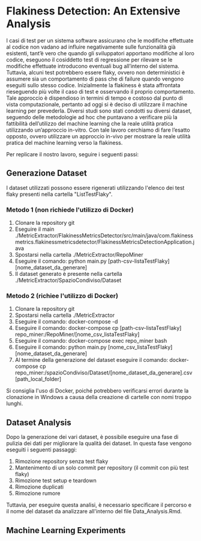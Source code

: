 # Flakiness Detection: An Extensive Analysis

I casi di test per un sistema software assicurano che le modifiche effettuate al codice non vadano ad influire negativamente sulle funzionalità già esistenti, tant’è vero che quando gli sviluppatori apportano modifiche al loro codice, eseguono il cosiddetto test di regressione per rilevare se le modifiche effettuate introducono eventuali bug all’interno del sistema.
Tuttavia, alcuni test potrebbero essere flaky, ovvero non deterministici è assumere sia un comportamento di pass che di failure quando vengono eseguiti sullo stesso codice. 
Inizialmente la flakiness è stata affrontata rieseguendo più volte il caso di test e osservando il proprio comportamento. Tale approccio è dispendioso in termini di tempo e costoso dal punto di vista computazionale, pertanto ad oggi si è deciso di utilizzare il machine learning per prevederla.
Diversi studi sono stati condotti su diversi dataset, seguendo delle metodologie ad hoc che puntavano a verificare più la fattibilità dell’utilizzo del machine learning che la reale utilità pratica utilizzando un’approccio in-vitro.
Con tale lavoro cerchiamo di fare l’esatto opposto, ovvero utilizzare un approccio in-vivo per mostrare la reale utilità pratica del machine learning verso la flakiness.



Per replicare il nostro lavoro, seguire i seguenti passi:

## Generazione Dataset
I dataset utilizzati possono essere rigenerati utilizzando l'elenco dei test flaky presenti nella cartella "ListTestFlaky".

### Metodo 1 (non richiede l'utilizzo di Docker)
1. Clonare la repository git
2. Eseguire il main ./MetricExtractor/FlakinessMetricsDetector/src/main/java/com.flakinessmetrics.flakinessmetricsdetector/FlakinessMetricsDetectionApplication.java
3. Spostarsi nella cartella ./MetricExtractor/RepoMiner
4. Eseguire il comando: python main.py [path-csv-listaTestFlaky] [nome_dataset_da_generare]
5. Il dataset generato è presente nella cartella ./MetricExtractor/SpazioCondiviso/Dataset

### Metodo 2 (richiee l'utilizzo di Docker)
1. Clonare la repository git
2. Spostarsi nella cartella ./MetricExtractor
3. Eseguire il comando: docker-compose -d
4. Eseguire il comando: docker-compose cp [path-csv-listaTestFlaky] repo_miner:/RepoMiner/[nome_csv_listaTestFlaky]
5. Eseguire il comando: docker-compose exec repo_miner bash
6. Eseguire il comando: python main.py [nome_csv_listaTestFlaky] [nome_dataset_da_generare]
7. Al termine della generazione del dataset eseguire il comando: docker-compose cp repo_miner:/spazioCondiviso/Dataset/[nome_dataset_da_generare].csv [path_local_folder]

Si consiglia l'uso di Docker, poiché potrebbero verificarsi errori durante la clonazione in Windows a causa della creazione di cartelle con nomi troppo lunghi.


## Dataset Analysis
Dopo la generazione dei vari dataset, è possibile eseguire una fase di pulizia dei dati per migliorare la qualità dei dataset. In questa fase vengono eseguiti i seguenti passaggi:
1. Rimozione repository senza test flaky
2. Mantenimento di un solo commit per repository (il commit con più test flaky)
3. Rimozione test setup e teardown
4. Rimozione duplicati
5. Rimozione rumore

Tuttavia, per eseguire questa analisi, è necessario specificare il percorso e il nome del dataset da analizzare all'interno del file Data_Analysis.Rmd.

## Machine Learning Experiments 

